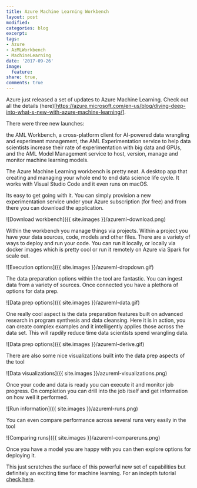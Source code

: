 ```yaml
---
title: Azure Machine Learning Workbench
layout: post
modified: 
categories: blog
excerpt: 
tags:
- Azure
- AzMLWorkbench
- MachineLearning
date: '2017-09-26'
image:
  feature: 
share: true,
comments: true
---
```


Azure just released a set of updates to Azure Machine Learning. Check out all the details (here)[https://azure.microsoft.com/en-us/blog/diving-deep-into-what-s-new-with-azure-machine-learning/].

There were three new launches:

the AML Workbench, a cross-platform client for AI-powered data wrangling and experiment management,
the AML Experimentation service to help data scientists increase their rate of experimentation with big data and GPUs, and
the AML Model Management service to host, version, manage and monitor machine learning models.

The Azure Machine Learning workbench is pretty neat. A desktop app that creating and managing your whole end to end data science life cycle. It works with Visual Studio Code and it even runs on macOS.

Its easy to get going with it. You can simply provision a new experimentation service under your Azure subscription (for free) and from there you can download the application.

![Download workbench]({{ site.images }}/azureml-download.png)

Within the workbench you manage things via projects. Within a project you have your data sources, code, models and other files. There are a variety of ways to deploy and run your code. You can run it locally, or locally via docker images which is pretty cool or run it remotely on Azure via Spark for scale out.

![Execution options]({{ site.images }}/azureml-dropdown.gif)

The data preparation options within the tool are fantastic. You can ingest data from a variety of sources. Once connected you have a plethora of options for data prep.

![Data prep options]({{ site.images }}/azureml-data.gif)

One really cool aspect is the data preparation features built on advanced research in program synthesis and data cleansing. Here it is in action, you can create complex examples and it intelligently applies those across the data set. This will rapdily reduce time data scientists spend wrangling data.

![Data prep options]({{ site.images }}/azureml-derive.gif)

There are also some nice visualizations built into the data prep aspects of the tool

![Data visualizations]({{ site.images }}/azureml-visualizations.png)

Once your code and data is ready you can execute it and monitor job progress. On completion you can drill into the job itself and get information on how well it performed. 

![Run information]({{ site.images }}/azureml-runs.png)

You can even compare performance across several runs very easily in the tool

![Comparing runs]({{ site.images }}/azureml-compareruns.png)

Once you have a model you are happy with you can then explore options for deploying it. 

This just scratches the surface of this powerful new set of capabilities but definitely an exciting time for machine learning. For an indepth tutorial [check here](https://docs.microsoft.com/en-us/azure/machine-learning/preview/tutorial-classifying-iris-part-1).



